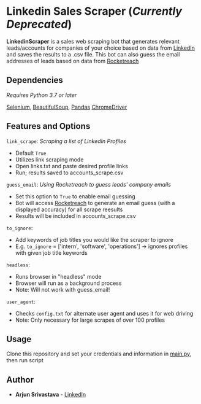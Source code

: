 # Linkedin Sales Scraper (***Currently Deprecated***)
**LinkedinScraper** is a sales web scraping bot that generates relevant leads/accounts for companies of your choice based on data from [LinkedIn](https://www.linkedin.com/feed/) and saves the results to a .csv file. This bot can also guess the email addresses of leads based on data from [Rocketreach](https://rocketreach.co/)


## Dependencies
*Requires Python 3.7 or later*

[Selenium](https://pypi.org/project/selenium/), 
[BeautifulSoup](https://pypi.org/project/beautifulsoup4/),
[Pandas](https://pandas.pydata.org/)
[ChromeDriver](https://chromedriver.chromium.org/)

## Features and Options

`link_scrape`: *Scraping a list of LinkedIn Profiles*

- Default `True`
- Utilizes link scraping mode
- Open links.txt and paste desired profile links
- Run; results saved to accounts_scrape.csv

`guess_email`: *Using Rocketreach to guess leads' company emails*

- Set this option to `True` to enable email guessing
- Bot will access [Rocketreach](rocketreach.co) to generate an email guess (with a displayed accuracy) for all scrape reesults
- Results will be included in accounts_scrape.csv

`to_ignore`:

- Add keywords of job titles you would like the scraper to ignore
- E.g. `to_ignore` = ['intern', 'software', 'operations'] -> ignores profiles with given job title keywords

`headless`:

- Runs browser in "headless" mode
- Browser will run as a background process
- Note: Will not work with guess_email!

`user_agent`:

- Checks `config.txt` for alternate user agent and uses it for web driving
- Note: Only necessary for large scrapes of over 100 profiles


## Usage

Clone this repository and set your credentials and information in [main.py](main.py), then run script

## Author

* **Arjun Srivastava** - [LinkedIn](https://www.linkedin.com/in/arjun-srivastava042701/)
